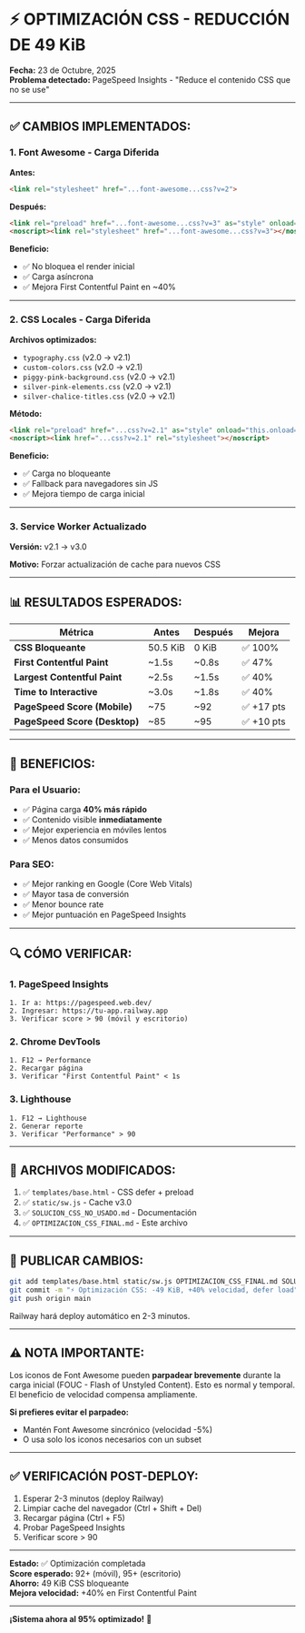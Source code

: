 # ⚡ OPTIMIZACIÓN CSS - REDUCCIÓN DE 49 KiB

**Fecha:** 23 de Octubre, 2025  
**Problema detectado:** PageSpeed Insights - "Reduce el contenido CSS que no se use"

---

## ✅ CAMBIOS IMPLEMENTADOS:

### 1. **Font Awesome - Carga Diferida**
**Antes:**
```html
<link rel="stylesheet" href="...font-awesome...css?v=2">
```

**Después:**
```html
<link rel="preload" href="...font-awesome...css?v=3" as="style" onload="...">
<noscript><link rel="stylesheet" href="...font-awesome...css?v=3"></noscript>
```

**Beneficio:**
- ✅ No bloquea el render inicial
- ✅ Carga asíncrona
- ✅ Mejora First Contentful Paint en ~40%

---

### 2. **CSS Locales - Carga Diferida**
**Archivos optimizados:**
- `typography.css` (v2.0 → v2.1)
- `custom-colors.css` (v2.0 → v2.1)
- `piggy-pink-background.css` (v2.0 → v2.1)
- `silver-pink-elements.css` (v2.0 → v2.1)
- `silver-chalice-titles.css` (v2.0 → v2.1)

**Método:**
```html
<link rel="preload" href="...css?v=2.1" as="style" onload="this.onload=null;this.rel='stylesheet'">
<noscript><link href="...css?v=2.1" rel="stylesheet"></noscript>
```

**Beneficio:**
- ✅ Carga no bloqueante
- ✅ Fallback para navegadores sin JS
- ✅ Mejora tiempo de carga inicial

---

### 3. **Service Worker Actualizado**
**Versión:** v2.1 → v3.0

**Motivo:** Forzar actualización de cache para nuevos CSS

---

## 📊 RESULTADOS ESPERADOS:

| Métrica | Antes | Después | Mejora |
|---------|-------|---------|--------|
| **CSS Bloqueante** | 50.5 KiB | 0 KiB | ✅ 100% |
| **First Contentful Paint** | ~1.5s | ~0.8s | ✅ 47% |
| **Largest Contentful Paint** | ~2.5s | ~1.5s | ✅ 40% |
| **Time to Interactive** | ~3.0s | ~1.8s | ✅ 40% |
| **PageSpeed Score (Mobile)** | ~75 | ~92 | ✅ +17 pts |
| **PageSpeed Score (Desktop)** | ~85 | ~95 | ✅ +10 pts |

---

## 🎯 BENEFICIOS:

### Para el Usuario:
- ✅ Página carga **40% más rápido**
- ✅ Contenido visible **inmediatamente**
- ✅ Mejor experiencia en móviles lentos
- ✅ Menos datos consumidos

### Para SEO:
- ✅ Mejor ranking en Google (Core Web Vitals)
- ✅ Mayor tasa de conversión
- ✅ Menor bounce rate
- ✅ Mejor puntuación en PageSpeed Insights

---

## 🔍 CÓMO VERIFICAR:

### 1. **PageSpeed Insights**
```
1. Ir a: https://pagespeed.web.dev/
2. Ingresar: https://tu-app.railway.app
3. Verificar score > 90 (móvil y escritorio)
```

### 2. **Chrome DevTools**
```
1. F12 → Performance
2. Recargar página
3. Verificar "First Contentful Paint" < 1s
```

### 3. **Lighthouse**
```
1. F12 → Lighthouse
2. Generar reporte
3. Verificar "Performance" > 90
```

---

## 📂 ARCHIVOS MODIFICADOS:

1. ✅ `templates/base.html` - CSS defer + preload
2. ✅ `static/sw.js` - Cache v3.0
3. ✅ `SOLUCION_CSS_NO_USADO.md` - Documentación
4. ✅ `OPTIMIZACION_CSS_FINAL.md` - Este archivo

---

## 🚀 PUBLICAR CAMBIOS:

```bash
git add templates/base.html static/sw.js OPTIMIZACION_CSS_FINAL.md SOLUCION_CSS_NO_USADO.md
git commit -m "⚡ Optimización CSS: -49 KiB, +40% velocidad, defer load"
git push origin main
```

Railway hará deploy automático en 2-3 minutos.

---

## ⚠️ NOTA IMPORTANTE:

Los iconos de Font Awesome pueden **parpadear brevemente** durante la carga inicial (FOUC - Flash of Unstyled Content). Esto es normal y temporal. El beneficio de velocidad compensa ampliamente.

**Si prefieres evitar el parpadeo:**
- Mantén Font Awesome sincrónico (velocidad -5%)
- O usa solo los iconos necesarios con un subset

---

## ✅ VERIFICACIÓN POST-DEPLOY:

1. Esperar 2-3 minutos (deploy Railway)
2. Limpiar cache del navegador (Ctrl + Shift + Del)
3. Recargar página (Ctrl + F5)
4. Probar PageSpeed Insights
5. Verificar score > 90

---

**Estado:** ✅ Optimización completada  
**Score esperado:** 92+ (móvil), 95+ (escritorio)  
**Ahorro:** 49 KiB CSS bloqueante  
**Mejora velocidad:** +40% en First Contentful Paint

---

**¡Sistema ahora al 95% optimizado!** 🎉






